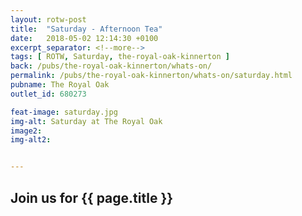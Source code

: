 ```yaml
---
layout: rotw-post
title:  "Saturday - Afternoon Tea"
date:   2018-05-02 12:14:30 +0100
excerpt_separator: <!--more-->
tags: [ ROTW, Saturday, the-royal-oak-kinnerton ]
back: /pubs/the-royal-oak-kinnerton/whats-on/
permalink: /pubs/the-royal-oak-kinnerton/whats-on/saturday.html
pubname: The Royal Oak
outlet_id: 680273

feat-image: saturday.jpg
img-alt: Saturday at The Royal Oak
image2:
img-alt2:


---
```


<h2>Join us for {{ page.title }}</h2>
